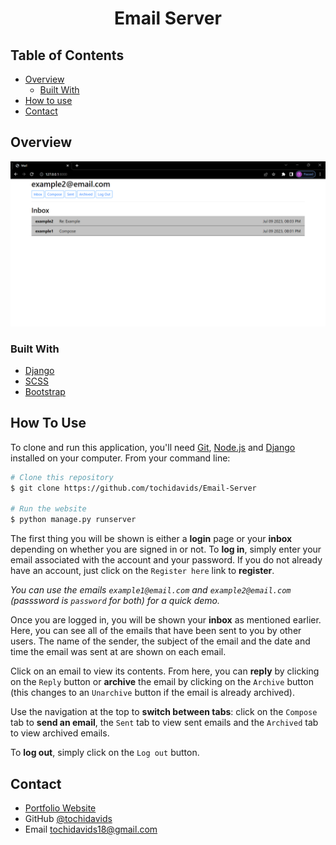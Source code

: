 <!-- Please update value in the {}  -->

<h1 align="center">Email Server</h1>

<!-- TABLE OF CONTENTS -->

## Table of Contents

-   [Overview](#overview)
    -   [Built With](#built-with)
-   [How to use](#how-to-use)
-   [Contact](#contact)

<!-- OVERVIEW -->

## Overview

![screenshot](./screenshot.png)

### Built With

<!-- This section should list any major frameworks that you built your project using. Here are a few examples.-->

-   [Django](https://www.djangoproject.com/)
-   [SCSS](https://sass-lang.com/)
-   [Bootstrap](https://getbootstrap.com/)

## How To Use

<!-- Example: -->

To clone and run this application, you'll need [Git](https://git-scm.com), [Node.js](https://www.python.org/) and [Django](https://www.djangoproject.com/) installed on your computer. From your command line:

```bash
# Clone this repository
$ git clone https://github.com/tochidavids/Email-Server

# Run the website
$ python manage.py runserver
```

The first thing you will be shown is either a **login** page or your **inbox** depending on whether you are signed in or not. To **log in**, simply enter your email associated with the account and your password. If you do not already have an account, just click on the `Register here` link to **register**. 

*You can use the emails `example1@email.com` and `example2@email.com` (passsword is `password` for both) for a quick demo.*

Once you are logged in, you will be shown your **inbox** as mentioned earlier. Here, you can see all of the emails that have been sent to you by other users. The name of the sender, the subject of the email and the date and time the email was sent at are shown on each email. 

Click on an email to view its contents. From here, you can **reply** by clicking on the `Reply` button or **archive** the email by clicking on the `Archive` button (this changes to an `Unarchive` button if the email is already archived).

Use the navigation at the top to **switch between tabs**: click on the `Compose` tab to **send an email**, the `Sent` tab to view sent emails and the `Archived` tab to view archived emails. 

To **log out**, simply click on the `Log out` button. 

## Contact

-   [Portfolio Website](https://tochidavids.netlify.app)
-   GitHub [@tochidavids](https://github.com/tochidavids)
-   Email tochidavids18@gmail.com
